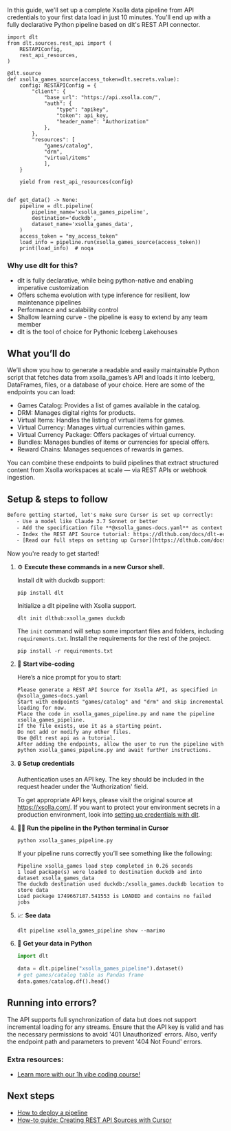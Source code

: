 In this guide, we'll set up a complete Xsolla data pipeline from API credentials to your first data load in just 10 minutes. You'll end up with a fully declarative Python pipeline based on dlt's REST API connector.

```python-outcome
import dlt
from dlt.sources.rest_api import (
    RESTAPIConfig,
    rest_api_resources,
)

@dlt.source
def xsolla_games_source(access_token=dlt.secrets.value):
    config: RESTAPIConfig = {
        "client": {
            "base_url": "https://api.xsolla.com/",
            "auth": {
                "type": "apikey",
                "token": api_key,
                "header_name": "Authorization"
            },
        },
        "resources": [
            "games/catalog",
            "drm",
            "virtual/items"
            ],
    }

    yield from rest_api_resources(config)


def get_data() -> None:
    pipeline = dlt.pipeline(
        pipeline_name='xsolla_games_pipeline',
        destination='duckdb',
        dataset_name='xsolla_games_data', 
    )
    access_token = "my_access_token"
    load_info = pipeline.run(xsolla_games_source(access_token))
    print(load_info)  # noqa
```

### Why use dlt for this?

- dlt is fully declarative, while being python-native and enabling imperative customization
- Offers schema evolution with type inference for resilient, low maintenance pipelines
- Performance and scalability control
- Shallow learning curve - the pipeline is easy to extend by any team member
- dlt is the tool of choice for Pythonic Iceberg Lakehouses

## What you’ll do

We’ll show you how to generate a readable and easily maintainable Python script that fetches data from xsolla_games’s API and loads it into Iceberg, DataFrames, files, or a database of your choice. Here are some of the endpoints you can load:

- Games Catalog: Provides a list of games available in the catalog.
- DRM: Manages digital rights for products.
- Virtual Items: Handles the listing of virtual items for games.
- Virtual Currency: Manages virtual currencies within games.
- Virtual Currency Package: Offers packages of virtual currency.
- Bundles: Manages bundles of items or currencies for special offers.
- Reward Chains: Manages sequences of rewards in games.

You can combine these endpoints to build pipelines that extract structured content from Xsolla workspaces at scale — via REST APIs or webhook ingestion.

## Setup & steps to follow

```default
Before getting started, let's make sure Cursor is set up correctly:
   - Use a model like Claude 3.7 Sonnet or better
   - Add the specification file **@xsolla_games-docs.yaml** as context
   - Index the REST API Source tutorial: https://dlthub.com/docs/dlt-ecosystem/verified-sources/rest_api/ and add it to context as **@dlt rest api**
   - [Read our full steps on setting up Cursor](https://dlthub.com/docs/dlt-ecosystem/llm-tooling/cursor-restapi#23-configuring-cursor-with-documentation)
```

Now you're ready to get started! 

1. ⚙️ **Execute these commands in a new Cursor shell.**
    
    Install dlt with duckdb support:
    ```shell
    pip install dlt
    ```

    Initialize a dlt pipeline with Xsolla support.
    ```shell
    dlt init dlthub:xsolla_games duckdb
    ```

    The `init` command will setup some important files and folders, including `requirements.txt`. Install the requirements for the rest of the project.
    ```shell
    pip install -r requirements.txt
    ```
    
2. 🤠 **Start vibe-coding**
    
    Here’s a nice prompt for you to start: 
    
    ```prompt
    Please generate a REST API Source for Xsolla API, as specified in @xsolla_games-docs.yaml 
    Start with endpoints "games/catalog" and "drm" and skip incremental loading for now. 
    Place the code in xsolla_games_pipeline.py and name the pipeline xsolla_games_pipeline. 
    If the file exists, use it as a starting point. 
    Do not add or modify any other files. 
    Use @dlt rest api as a tutorial. 
    After adding the endpoints, allow the user to run the pipeline with python xsolla_games_pipeline.py and await further instructions.
    ```

    
3. 🔒 **Setup credentials** 
    
    Authentication uses an API key. The key should be included in the request header under the 'Authorization' field.
    
    To get appropriate API keys, please visit the original source at https://xsolla.com/.
    If you want to protect your environment secrets in a production environment, look into [setting up credentials with dlt](https://dlthub.com/docs/walkthroughs/add_credentials).
    
4. 🏃‍♀️ **Run the pipeline in the Python terminal in Cursor**
    
    ```shell
    python xsolla_games_pipeline.py
    ```
    
    If your pipeline runs correctly you’ll see something like the following:
    
    ```shell
    Pipeline xsolla_games load step completed in 0.26 seconds
    1 load package(s) were loaded to destination duckdb and into dataset xsolla_games_data
    The duckdb destination used duckdb:/xsolla_games.duckdb location to store data
    Load package 1749667187.541553 is LOADED and contains no failed jobs
    ```
    
5. 📈 **See data**
    
    ```shell
    dlt pipeline xsolla_games_pipeline show --marimo
    ```
    
6. 🐍 **Get your data in Python**
    
    ```python
    import dlt

   data = dlt.pipeline("xsolla_games_pipeline").dataset()
   # get games/catalog table as Pandas frame
   data.games/catalog.df().head()
    ```

## Running into errors?

The API supports full synchronization of data but does not support incremental loading for any streams. Ensure that the API key is valid and has the necessary permissions to avoid '401 Unauthorized' errors. Also, verify the endpoint path and parameters to prevent '404 Not Found' errors.

### Extra resources:

- [Learn more with our 1h vibe coding course!](https://www.youtube.com/watch?v=GGid70rnJuM)

## Next steps

- [How to deploy a pipeline](https://dlthub.com/docs/walkthroughs/deploy-a-pipeline)
- [How-to guide: Creating REST API Sources with Cursor](https://dlthub.com/docs/dlt-ecosystem/llm-tooling/cursor-restapi)